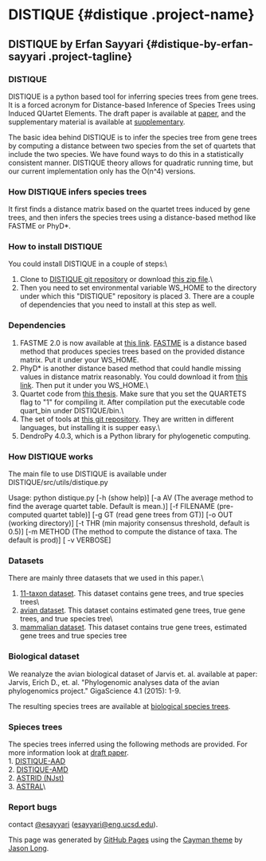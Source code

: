<div class="section page-header">

DISTIQUE {#distique .project-name}
========

DISTIQUE by Erfan Sayyari {#distique-by-erfan-sayyari .project-tagline}
-------------------------

</div>

<div class="section main-content">

### <span id="distique">[<span class="octicon octicon-link"></span>](#distique)</span>DISTIQUE

DISTIQUE is a python based tool for inferring species trees from gene
trees. It is a forced acronym for Distance-based Inference of Species
Trees using Induced QUartet Elements. The draft paper is available at
[paper](https://raw.githubusercontent.com/esayyari/esayyari.github.io/master/main-draft.pdf),
and the supplementary material is available at
[supplementary](https://raw.githubusercontent.com/esayyari/esayyari.github.io/master/supplementary.pdf).

The basic idea behind DISTIQUE is to infer the species tree from gene
trees by computing a distance between two species from the set of
quartets that include the two species. We have found ways to do this in
a statistically consistent manner. DISTIQUE theory allows for quadratic
running time, but our current implementation only has the O(n\^4)
versions.

### <span id="how-distique-infers-species-trees">[<span class="octicon octicon-link"></span>](#how-distique-infers-species-trees)</span>How DISTIQUE infers species trees

It first finds a distance matrix based on the quartet trees induced by
gene trees, and then infers the species trees using a distance-based
method like FASTME or PhyD\*.

### <span id="how-to-install-distique">[<span class="octicon octicon-link"></span>](#how-to-install-distique)</span>How to install DISTIQUE

You could install DISTIQUE in a couple of steps:\
 1. Clone to [DISTIQUE git
repository](https://github.com/esayyari/DISTIQUE) or download [this zip
file](https://github.com/esayyari/DISTIQUE/archive/master.zip).\
 2. Then you need to set environmental variable WS\_HOME to the
directory under which this "DISTIQUE" repository is placed 3. There are
a couple of dependencies that you need to install at this step as well.

### <span id="dependencies">[<span class="octicon octicon-link"></span>](#dependencies)</span>Dependencies

1.  FASTME 2.0 is now available at [this
    link](http://www.atgc-montpellier.fr/fastme/binaries.php).
    [FASTME](http://www.atgc-montpellier.fr/fastme/binaries.php) is a
    distance based method that produces species trees based on the
    provided distance matrix. Put it under your WS\_HOME.
2.  PhyD\* is another distance based method that could handle missing
    values in distance matrix reasonably. You could download it from
    [this link](http://www.atgc-montpellier.fr/phyd/binaries.php). Then
    put it under you WS\_HOME.\
3.  Quartet code from [this thesis](http://jensjohansen.com/thesis/).
    Make sure that you set the QUARTETS flag to "1" for compiling it.
    After compilation put the executable code quart\_bin under
    DISTIQUE/bin.\
4.  The set of tools at [this git
    repository](https://github.com/smirarab/global). They are written in
    different languages, but installing it is supper easy.\
5.  DendroPy 4.0.3, which is a Python library for
    phylogenetic computing.

### <span id="how-distique-works">[<span class="octicon octicon-link"></span>](#how-distique-works)</span>How DISTIQUE works

The main file to use DISTIQUE is available under
DISTIQUE/src/utils/distique.py

Usage: python distique.py \[-h (show help)\] \[-a AV (The average method
to find the average quartet table. Default is mean.)\] \[-f FILENAME
(pre-computed quartet table)\] \[-g GT (read gene trees from GT)\] \[-o
OUT (working directory)\] \[-t THR (min majority consensus threshold,
default is 0.5)\] \[-m METHOD (The method to compute the distance of
taxa. The default is prod)\] \[ -v VERBOSE\]

### <span id="datasets">[<span class="octicon octicon-link"></span>](#datasets)</span>Datasets

There are mainly three datasets that we used in this paper.\
 1. [11-taxon
dataset](https://drive.google.com/a/eng.ucsd.edu/file/d/0B16sMwDmKEuucVNHbk1Ocld2dFU/view?usp=sharing).
This dataset contains gene trees, and true species trees\
 2. [avian
dataset](https://drive.google.com/a/eng.ucsd.edu/file/d/0B16sMwDmKEuudi0yV1JyT0c5NEk/view?usp=sharing).
This dataset contains estimated gene trees, true gene trees, and true
species tree\
 3. [mammalian
dataset](https://drive.google.com/a/eng.ucsd.edu/file/d/0B16sMwDmKEuuYVBBTmxlcnVPYkE/view?usp=sharing).
This dataset contains true gene trees, estimated gene trees and true
species tree

### <span id="biological-dataset">[<span class="octicon octicon-link"></span>](#biological-dataset)</span>Biological dataset

We reanalyze the avian biological dataset of Jarvis et. al. available at
paper:\
 Jarvis, Erich D., et. al. "Phylogenomic analyses data of the avian
phylogenomics project." GigaScience 4.1 (2015): 1-9.

The resulting species trees are available at [biological species
trees](https://drive.google.com/file/d/0B16sMwDmKEuuT1JVbFZWT09Id0E/view?usp=sharing).
### <span id="spieces-trees">[<span class="octicon octicon-link"></span>](#spieces-trees)</span>Spieces trees

The species trees inferred using the following methods are provided. For
more information look at [draft
paper](https://raw.githubusercontent.com/esayyari/esayyari.github.io/master/main-draft.pdf).\
 1.
[DISTIQUE-AAD](https://drive.google.com/a/eng.ucsd.edu/file/d/0B16sMwDmKEuuN184b2w5RkZ1YTQ/view?usp=sharing)\
 2.
[DISTIQUE-AMD](https://drive.google.com/a/eng.ucsd.edu/file/d/0B16sMwDmKEuuUGVIWEpUZ1V3OU0/view?usp=sharing)\
 2. [ASTRID
(NJst)](https://drive.google.com/a/eng.ucsd.edu/file/d/0B16sMwDmKEuuR2hkMFZEaG9DMmc/view?usp=sharing)\
 3.
[ASTRAL](https://drive.google.com/a/eng.ucsd.edu/file/d/0B16sMwDmKEuuZWxFMnU0RzhWTTg/view?usp=sharing)\

### <span id="report-bugs">[<span class="octicon octicon-link"></span>](#report-bugs)</span>Report bugs

contact [@esayyari](https://github.com/esayyari)
(<esayyari@eng.ucsd.edu>).

<span class="site-footer-credits">This page was generated by [GitHub
Pages](https://pages.github.com) using the [Cayman
theme](https://github.com/jasonlong/cayman-theme) by [Jason
Long](https://twitter.com/jasonlong).</span>

</div>
